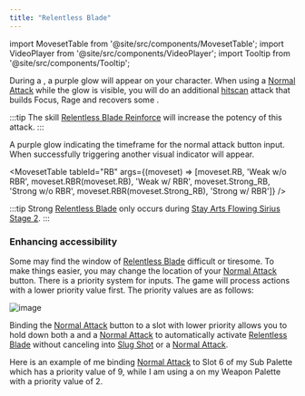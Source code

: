 ```yaml
---
title: "Relentless Blade"
---
```


import MovesetTable from '@site/src/components/MovesetTable';
import VideoPlayer from '@site/src/components/VideoPlayer';
import Tooltip from '@site/src/components/Tooltip';

During a <Tooltip term="PA" />, a purple glow will appear on your character.
When using a [Normal Attack](/moveset/normal-attack) while the glow is visible, you will do an additional [hitscan](https://en.wikipedia.org/wiki/Hitscan) attack that builds Focus, Rage and recovers some <Tooltip term="PP" />.

:::tip
The skill [Relentless Blade Reinforce](/skill-tree/skills#relentless-blade-reinforce) will increase the potency of this attack.
:::

<ImageTable>
  <ImageTableFigure src="/skill/rb.png" alt="Relentless Blade indication" width="350px">
    A purple glow indicating the timeframe for the normal attack button input.
  </ImageTableFigure>
  <ImageTableFigure src="/skill/rb-success.png" alt="Relentless Blade success" width="350px">
    When successfully triggering another visual indicator will appear.
  </ImageTableFigure>
</ImageTable>

<MovesetTable tableId="RB" args={(moveset) => [moveset.RB, 'Weak w/o RBR', moveset.RBR(moveset.RB), 'Weak w/ RBR', moveset.Strong_RB, 'Strong w/o RBR', moveset.RBR(moveset.Strong_RB), 'Strong w/ RBR']} />

:::tip
Strong [Relentless Blade](/skill-tree/skills#relentless-blade) only occurs during [Stay Arts Flowing Sirius Stage 2](/moveset/photon-arts#sfs12).
:::

### Enhancing accessibility
Some may find the window of [Relentless Blade](/skill-tree/skills#relentless-blade) difficult or tiresome. To make things easier, you may change the location of your [Normal Attack](/moveset/normal-attack) button. There is a priority system for inputs. The game will process actions with a lower priority value first. The priority values are as follows:

![image](/skill/palette-priority.png)

Binding the [Normal Attack](/moveset/normal-attack) button to a slot with lower priority allows you to hold down both a <Tooltip term="PA" /> and a [Normal Attack](/moveset/normal-attack) to automatically activate [Relentless Blade](/skill-tree/skills#relentless-blade) without canceling into [Slug Shot](/skill-tree/skills#slug-shot) or a [Normal Attack](/moveset/normal-attack).

Here is an example of me binding [Normal Attack](/moveset/normal-attack) to Slot 6 of my Sub Palette which has a priority value of 9, while I am using a <Tooltip term="PA" /> on my Weapon Palette with a priority value of 2.

<VideoPlayer src="/PA/EasyRB.webm" />